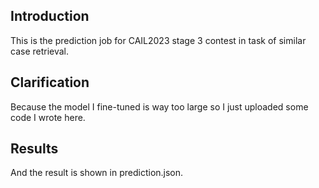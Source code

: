 ## Introduction
This is the prediction job for CAIL2023 stage 3 contest in task of similar case retrieval.
## Clarification
Because the model I fine-tuned is way too large so I just uploaded some code I wrote here.  
## Results
And the result is shown in prediction.json.  
